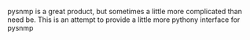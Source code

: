pysnmp is a great product, but sometimes a little more complicated than need be. 
This is an attempt to provide a little more pythony interface for pysnmp